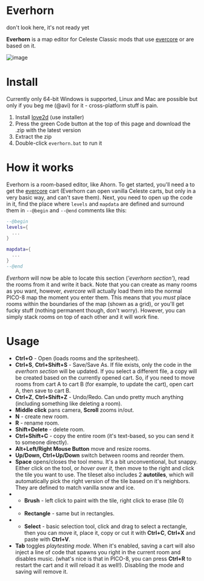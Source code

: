 # Everhorn
don't look here, it's not ready yet


**Everhorn** is a map editor for Celeste Classic mods that use [evercore](https://github.com/CelesteClassic/evercore) or are based on it.

![image](https://user-images.githubusercontent.com/25254726/115161532-f7f55d80-a0a6-11eb-959b-71c1a2e639a9.png)

# Install

Currently only 64-bit Windows is supported, Linux and Mac are possible but only if you beg me (@avi) for it - cross-platform stuff is pain.

1. Install [love2d](https://love2d.org/) (use installer)
2. Press the green Code button at the top of this page and download the .zip with the latest version
3. Extract the zip
4. Double-click `everhorn.bat` to run it

# How it works

Everhorn is a room-based editor, like Ahorn. To get started, you'll need a to get the [evercore](https://github.com/CelesteClassic/evercore) cart (Everhorn can open vanilla Celeste carts, but only in a very basic way, and can't save them). Next, you need to open up the code in it, find the place where `levels` and `mapdata` are defined and surround them in `--@begin` and `--@end` comments like this:

```lua
--@begin
levels={
  ...
}

mapdata={
  ...
}
--@end
```

*Everhorn* will now be able to locate this section (*'everhorn section'*), read the rooms from it and write it back. Note that you can create as many rooms as you want, however, *evercore* will actually load them into the normal PICO-8 map the moment you enter them. This means that you *must* place rooms within the boundaries of the map (shown as a grid), or you'll get fucky stuff (nothing permanent though, don't worry). However, you can simply stack rooms on top of each other and it will work fine.

# Usage

* **Ctrl+O** - Open (loads rooms and the spritesheet).
* **Ctrl+S**, **Ctrl+Shift+S** - Save/Save As. If file exists, only the code in the *everhorn section* will be updated. If you select a different file, a copy will be created based on the currently opened cart. So, if you need to move rooms from cart A to cart B (for example, to update the cart), open cart A, then save to cart B.
* **Ctrl+Z**, **Ctrl+Shift+Z** - Undo/Redo. Can undo pretty much anything (including something like deleting a room).
* **Middle click** pans camera, **Scroll** zooms in/out.
* **N** - create new room.
* **R** - rename room.
* **Shift+Delete** - delete room.
* **Ctrl+Shift+C** - copy the entire room (it's text-based, so you can send it to someone directly).
* **Alt+Left/Right Mouse Button** move and resize rooms.
* **Up/Down, Ctrl+Up/Down** switch between rooms and reorder them.
* **Space** opens/closes the tool menu. It's a bit unconventional, but snappy. Either click on the tool, or *hover over it*, then move to the right and click the tile you want to use. The tileset also includes 2 **autotiles**, which will automatically pick the right version of the tile based on it's neighbors. They are defined to match vanilla snow and ice.
* * **Brush** - left click to paint with the tile, right click to erase (tile 0)
* * **Rectangle** - same but in rectangles.
* * **Select** - basic selection tool, click and drag to select a rectangle, then you can move it, place it, copy or cut it with **Ctrl+C**, **Ctrl+X** and paste with **Ctrl+V**.
* **Tab** toggles *playtesting mode*. When it's enabled, saving a cart will also inject a line of code that spawns you right in the current room and disables music. (what's nice is that in PICO-8, you can press **Ctrl+R** to restart the cart and it will reload it as well!). Disabling the mode and saving will remove it.
